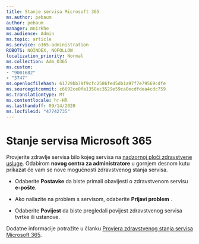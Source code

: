 ```yaml
---
title: Stanje servisa Microsoft 365
ms.author: pebaum
author: pebaum
manager: mnirkhe
ms.audience: Admin
ms.topic: article
ms.service: o365-administration
ROBOTS: NOINDEX, NOFOLLOW
localization_priority: Normal
ms.collection: Adm_O365
ms.custom:
- "9001682"
- "3747"
ms.openlocfilehash: 61729bb79f9cfc2586fed5db1a97f7e79569cdfe
ms.sourcegitcommit: c6692ce0fa1358ec3529e59ca0ecdfdea4cdc759
ms.translationtype: MT
ms.contentlocale: hr-HR
ms.lasthandoff: 09/14/2020
ms.locfileid: "47742735"
---
```

# <a name="microsoft-365-service-health"></a>Stanje servisa Microsoft 365


Provjerite zdravlje servisa bilo kojeg servisa na [nadzornoj ploči zdravstvene usluge](https://admin.microsoft.com/Adminportal/Home?source=applauncher#/servicehealth). Odabirom **novog centra za administratore** u gornjem desnom kutu prikazat će vam se nove mogućnosti zdravstvenog stanja servisa.

- Odaberite **Postavke** da biste primali obavijesti o zdravstvenom servisu **e-pošte**.

- Ako nailazite na problem s servisom, odaberite **Prijavi problem** .

- Odaberite **Povijest** da biste pregledali povijest zdravstvenog servisa tvrtke ili ustanove. 

Dodatne informacije potražite u članku [Provjera zdravstvenog stanja servisa Microsoft 365](https://docs.microsoft.com/office365/enterprise/view-service-health). 